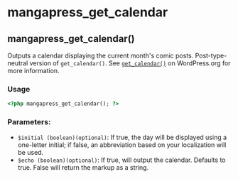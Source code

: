 # mangapress\_get\_calendar

## mangapress\_get\_calendar\(\)

Outputs a calendar displaying the current month's comic posts. Post-type-neutral version of `get_calendar()`. See [`get_calendar()`](https://codex.wordpress.org/Function_Reference/get_calendar) on WordPress.org for more information.

### Usage

```php
<?php mangapress_get_calendar(); ?>
```

### Parameters:

* `$initial (boolean)(optional)`: If true, the day will be displayed using a one-letter initial; if false, an abbreviation based on your localization will be used.
* `$echo (boolean)(optional)`: If true, will output the calendar. Defaults to true. False will return the markup as a string.

